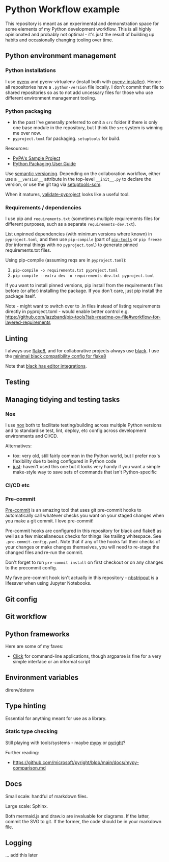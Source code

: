# Python Workflow example

This repository is meant as an experimental and demonstration space for some elements of my Python development workflow. This is all highly opinionated and probably not optimal - it's just the result of building up habits and occasionally changing tooling over time.

## Python environment management
### Python installations

I use [pyenv](https://github.com/pyenv/pyenv) and pyenv-virtualenv (install both with [pyenv-installer](https://github.com/pyenv/pyenv-installer)). Hence all repositories have a `.python-version` file locally. I don't commit that file to shared repositories so as to not add uncessary files for those who use different environment management tooling.



### Python packaging
- In the past I've generally preferred to omit a `src` folder if there is only one base module in the repository, but I think the `src` system is winning me over now.
- `pyproject.toml` for packaging. `setuptools` for build.

Resources:
- [PyPA's Sample Project](https://github.com/pypa/sampleproject)
- [Python Packaging User Guide](https://packaging.python.org)

Use [semantic versioning](https://semver.org/). Depending on the collaboration workflow, either use a ``__version__`` attribute in the top-level `__init__.py` to declare the version, or use the git tag via [setuptools-scm](https://pypi.org/project/setuptools-scm/).

When it matures, [validate-pyproject](https://validate-pyproject.readthedocs.io) looks like a useful tool.

### Requirements / dependencies

I use pip and `requirements.txt` (sometimes multiple requirements files for different purposes, such as a separate `requirements-dev.txt`).

List unpinned dependencies (with minimum versions where known) in `pyproject.toml`, and then use `pip-compile` (part of [`pip-tools`](https://pypi.org/project/pip-tools/) or `pip freeze` (for informal things with no `pyproject.toml`) to generate pinned requirements.txt files.

Using pip-compile (assuming reqs are in `pyproject.toml`):

1. `pip-compile -o requirements.txt pyproject.toml`
2. `pip-compile --extra dev -o requirements-dev.txt pyproject.toml`

If you want to install pinned versions, pip install from the requirements files before (or after) installing the package. If you don't care, just pip install the package itself.

Note - might want to switch over to .in files instead of listing requirements directly in pyproject.toml - would enable better control e.g. https://github.com/jazzband/pip-tools?tab=readme-ov-file#workflow-for-layered-requirements


## Linting

I always use [flake8](https://flake8.pycqa.org/), and for collaborative projects always use [black](https://black.readthedocs.io). I use the [minimal black compatibility config for flake8](https://black.readthedocs.io/en/stable/guides/using_black_with_other_tools.html#minimal-configuration)

Note that [black has editor integrations](https://black.readthedocs.io/en/stable/integrations/editors.html).

## Testing
## Managing tidying and testing tasks
### Nox

I use [nox](https://nox.thea.codes) both to facilitate testing/building across multiple Python versions and to standardise test, lint, deploy, etc config across development environments and CI/CD.

Alternatives:
- tox: very old, still fairly common in the Python world, but I prefer nox's flexibility due to being configured in Python code
- [just](https://just.systems/): haven't used this one but it looks very handy if you want a simple make-style way to save sets of commands that isn't Python-specific

### CI/CD etc
### Pre-commit

[Pre-commit](https://pre-commit.com) is an amazing tool that uses git pre-commit hooks to automatically call whatever checks you want on your staged changes when you make a git commit. I love pre-commit!

Pre-commit hooks are configured in this repository for black and flake8 as well as a few miscellaneous checks for things like trailing whitespace. See `.pre-commit-config.yaml`. Note that if any of the hooks fail their checks of your changes or make changes themselves, you will need to re-stage the changed files and re-run the commit.

Don't forget to run `pre-commit install` on first checkout or on any changes to the precommit config.

My fave pre-commit hook isn't actually in this repository - [nbstripout](https://github.com/kynan/nbstripout) is a lifesaver when using Jupyter Notebooks.

## Git config
## Git workflow
## Python frameworks

Here are some of my faves:

- [Click](https://click.palletsprojects.com) for command-line applications, though argparse is fine for a very simple interface or an informal script

## Environment variables

direnv/dotenv

## Type hinting

Essential for anything meant for use as a library.

### Static type checking

Still playing with tools/systems - maybe [mypy](https://mypy.readthedocs.io) or [pyright](https://github.com/microsoft/pyright)?

Further reading:
- https://github.com/microsoft/pyright/blob/main/docs/mypy-comparison.md

## Docs

Small scale: handful of markdown files.

Large scale: Sphinx.

Both mermaid.js and draw.io are invaluable for diagrams. If the latter, commit the SVG to git. If the former, the code should be in your markdown file.

## Logging

... add this later
